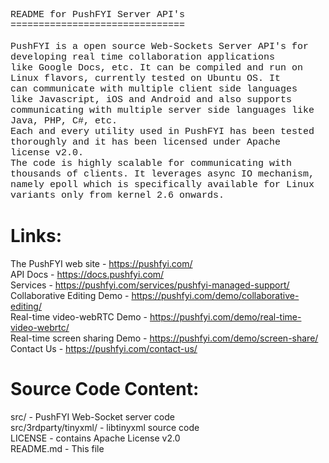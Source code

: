 

<pre style='font-family: "SFMono-Regular",Consolas,"Liberation Mono",Menlo,Courier,monospace; font-size: 15px;
    white-space: pre-wrap;' >
README for PushFYI Server API's
===============================

PushFYI is a open source Web-Sockets Server API's for developing real time collaboration applications 
like Google Docs, etc. It can be compiled and run on Linux flavors, currently tested on Ubuntu OS. It 
can communicate with multiple client side languages like Javascript, iOS and Android and also supports
communicating with multiple server side languages like Java, PHP, C#, etc.
Each and every utility used in PushFYI has been tested thoroughly and it has been licensed under Apache
license v2.0. 
The code is highly scalable for communicating with thousands of clients. It leverages async IO mechanism,
namely epoll which is specifically available for Linux variants only from kernel 2.6 onwards.
</pre>

Links:
======

The PushFYI web site		- https://pushfyi.com/ <br>
API Docs			- https://docs.pushfyi.com/<br>
Services			- https://pushfyi.com/services/pushfyi-managed-support/<br>
Collaborative Editing Demo	- https://pushfyi.com/demo/collaborative-editing/<br>
Real-time video-webRTC Demo	- https://pushfyi.com/demo/real-time-video-webrtc/<br>
Real-time screen sharing Demo	- https://pushfyi.com/demo/screen-share/<br>
Contact Us			- https://pushfyi.com/contact-us/

Source Code Content:
====================

src/ 			 	- PushFYI Web-Socket server code<br>
src/3rdparty/tinyxml/		- libtinyxml source code <br>
LICENSE				- contains Apache License v2.0<br>
README.md			- This file
